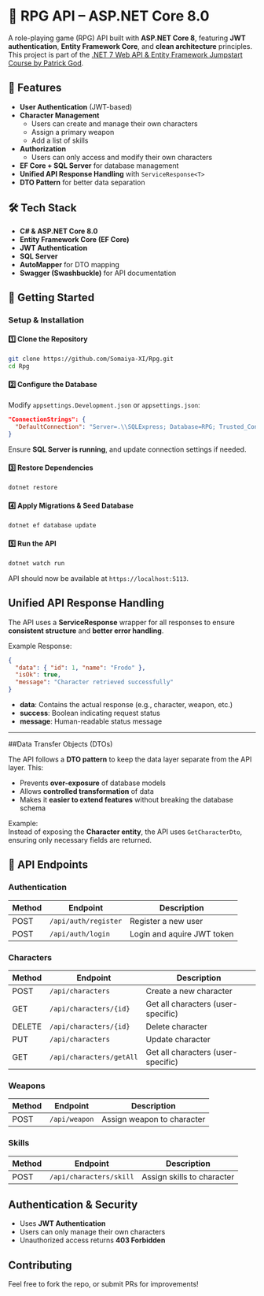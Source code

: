# 🏹 RPG API – ASP.NET Core 8.0

A role-playing game (RPG) API built with **ASP.NET Core 8**, featuring **JWT authentication**, **Entity Framework Core**, and **clean architecture** principles. This project is part of the [.NET 7 Web API & Entity Framework Jumpstart Course by Patrick God]().

## 🚀 Features

- **User Authentication** (JWT-based)
- **Character Management**
  - Users can create and manage their own characters
  - Assign a primary weapon
  - Add a list of skills
- **Authorization**
  - Users can only access and modify their own characters
- **EF Core + SQL Server** for database management
- **Unified API Response Handling** with `ServiceResponse<T>`
- **DTO Pattern** for better data separation

## 🛠 Tech Stack

- **C# & ASP.NET Core 8.0**
- **Entity Framework Core (EF Core)**
- **JWT Authentication**
- **SQL Server**
- **AutoMapper** for DTO mapping
- **Swagger (Swashbuckle)** for API documentation



## 📌 Getting Started

###  **Setup & Installation**

#### 1️⃣ Clone the Repository

```sh
git clone https://github.com/Somaiya-XI/Rpg.git
cd Rpg
```

#### 2️⃣ Configure the Database

Modify `appsettings.Development.json` or `appsettings.json`:

```json
"ConnectionStrings": {
  "DefaultConnection": "Server=.\\SQLExpress; Database=RPG; Trusted_Connection=true; TrustServerCertificate=true;"
}
```

Ensure **SQL Server is running**, and update connection settings if needed.

#### 3️⃣ Restore Dependencies

```sh
dotnet restore
```

#### 4️⃣ Apply Migrations & Seed Database

```sh
dotnet ef database update
```

#### 5️⃣ Run the API

```sh
dotnet watch run
```

API should now be available at `https://localhost:5113`.



## Unified API Response Handling

The API uses a **ServiceResponse<T>** wrapper for all responses to ensure **consistent structure** and **better error handling**.

Example Response:
```json
{
  "data": { "id": 1, "name": "Frodo" },
  "isOk": true,
  "message": "Character retrieved successfully"
}
```
- **data**: Contains the actual response (e.g., character, weapon, etc.)
- **success**: Boolean indicating request status
- **message**: Human-readable status message

---

##Data Transfer Objects (DTOs)

The API follows a **DTO pattern** to keep the data layer separate from the API layer. This:
- Prevents **over-exposure** of database models
- Allows **controlled transformation** of data
- Makes it **easier to extend features** without breaking the database schema

Example:  
Instead of exposing the **Character entity**, the API uses `GetCharacterDto`, ensuring only necessary fields are returned.



## 📜 API Endpoints

### Authentication

| Method | Endpoint             | Description                |
|--------|----------------------|----------------------------|
| POST   | `/api/auth/register` | Register a new user        |
| POST   | `/api/auth/login`    | Login and aquire JWT token |

### Characters

| Method | Endpoint                 | Description                        |
|--------|--------------------------|------------------------------------|
| POST   | `/api/characters`        | Create a new character             |
| GET    | `/api/characters/{id}`   | Get all characters (user-specific) |
| DELETE | `/api/characters/{id}`   | Delete character                   |
| PUT    | `/api/characters`        | Update character                   |
| GET    | `/api/characters/getAll` | Get all characters (user-specific) |

### Weapons

| Method | Endpoint                 | Description                        |
|--------|--------------------------|------------------------------------|
| POST   | `/api/weapon`            | Assign weapon to character         |

### Skills

| Method | Endpoint                 | Description                        |
|--------|--------------------------|------------------------------------|
| POST   | `/api/characters/skill`  | Assign skills to character         |



## Authentication & Security

- Uses **JWT Authentication**
- Users can only manage their own characters
- Unauthorized access returns **403 Forbidden**




## Contributing

Feel free to fork the repo, or submit PRs for improvements!




